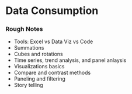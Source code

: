 # Data Consumption

### Rough Notes

* Tools: Excel vs Data Viz vs Code
* Summations
* Cubes and rotations
* Time series, trend analysis, and panel anlaysis
* Visualizations basics
* Compare and contrast methods
* Paneling and filtering
* Story telling
